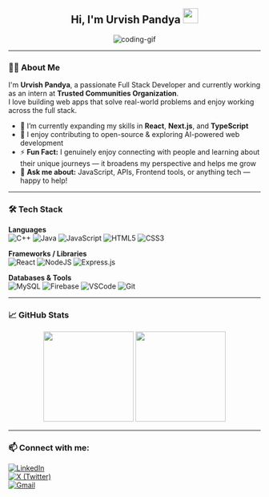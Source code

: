 <h2 align="center">Hi, I'm Urvish Pandya <img src="https://user-images.githubusercontent.com/39955420/147578264-bae0526c-028a-49d2-8af8-d08bb4edbd2a.gif" height="30" width="30"></h2>

<p align="center">
  <img src="https://user-images.githubusercontent.com/39955420/147578199-56632b69-b3e8-4d9f-97e2-f046a1c2cba0.gif" alt="coding-gif">
</p>

---

### 👨‍💻 About Me

I'm **Urvish Pandya**, a passionate Full Stack Developer and currently working as an intern at **Trusted Communities Organization**.  
I love building web apps that solve real-world problems and enjoy working across the full stack.

- 🌱 I’m currently expanding my skills in **React**, **Next.js**, and **TypeScript**  
- 🧠 I enjoy contributing to open-source & exploring AI-powered web development  
- ⚡ **Fun Fact:** I genuinely enjoy connecting with people and learning about their unique journeys — it broadens my perspective and helps me grow  
- 💬 **Ask me about:** JavaScript, APIs, Frontend tools, or anything tech — happy to help!

---

### 🛠 Tech Stack

**Languages**  
![C++](https://img.shields.io/badge/C++-%2300599C.svg?style=for-the-badge&logo=c%2B%2B&logoColor=white)
![Java](https://img.shields.io/badge/Java-%23ED8B00.svg?style=for-the-badge&logo=java&logoColor=white)
![JavaScript](https://img.shields.io/badge/JavaScript-%23323330.svg?style=for-the-badge&logo=javascript&logoColor=%23F7DF1E)
![HTML5](https://img.shields.io/badge/HTML5-%23E34F26.svg?style=for-the-badge&logo=html5&logoColor=white)
![CSS3](https://img.shields.io/badge/CSS3-%231572B6.svg?style=for-the-badge&logo=css3&logoColor=white)

**Frameworks / Libraries**  
![React](https://img.shields.io/badge/React-20232A?style=for-the-badge&logo=react&logoColor=61DAFB)
![NodeJS](https://img.shields.io/badge/Node.js-339933?style=for-the-badge&logo=nodedotjs&logoColor=white)
![Express.js](https://img.shields.io/badge/Express.js-%23404d59.svg?style=for-the-badge&logo=express&logoColor=white)

**Databases & Tools**  
![MySQL](https://img.shields.io/badge/MySQL-%2300f.svg?style=for-the-badge&logo=mysql&logoColor=white)
![Firebase](https://img.shields.io/badge/Firebase-ffca28?style=for-the-badge&logo=firebase&logoColor=black)
![VSCode](https://img.shields.io/badge/VSCode-007ACC?style=for-the-badge&logo=visual-studio-code&logoColor=white)
![Git](https://img.shields.io/badge/Git-F05032?style=for-the-badge&logo=git&logoColor=white)

---

### 📈 GitHub Stats

<p align="center">
  <img src="https://github-readme-stats.vercel.app/api?username=urvish2930&show_icons=true&theme=github_dark" height="180"/>
  <img src="https://github-readme-streak-stats.herokuapp.com/?user=urvish2930&theme=dark" height="180"/>
</p>

---

### 📫 Connect with me:

[![LinkedIn](https://img.shields.io/badge/LinkedIn-blue?style=for-the-badge&logo=linkedin)](https://www.linkedin.com/in/urvish-pandya-2b5832216/)  
[![X (Twitter)](https://img.shields.io/badge/X-black?style=for-the-badge&logo=twitter)](https://x.com/urvishPandya29)  
[![Gmail](https://img.shields.io/badge/Gmail-red?style=for-the-badge&logo=gmail&logoColor=white)](mailto:urvishpandya14@gmail.com)
